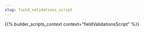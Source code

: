 ```yaml
---
slug: field_validations_script
---
```


{{% builder_scripts_context context="fieldValidationsScript" %}}

